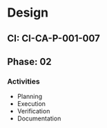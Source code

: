 # Design

## CI: CI-CA-P-001-007
## Phase: 02

### Activities
- Planning
- Execution
- Verification
- Documentation
